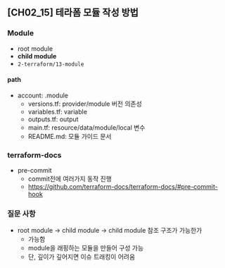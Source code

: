 ## [CH02_15] 테라폼 모듈 작성 방법

### Module
- root module
- **child module**
- `2-terraform/13-module`

#### path
- account: .module
  - versions.tf: provider/module 버전 의존성
  - variables.tf: variable
  - outputs.tf: output
  - main.tf: resource/data/module/local 변수
  - README.md: 모듈 가이드 문서

### terraform-docs
- pre-commit
  - commit전에 여러가지 동작 진행
  - https://github.com/terraform-docs/terraform-docs/#pre-commit-hook

### 질문 사항
- root module -> child module -> child module 참조 구조가 가능한가
  - 가능함
  - module을 래핑하는 모듈을 만들어 구성 가능
  - 단, 깊이가 깊어지면 이슈 트래킹이 어려움